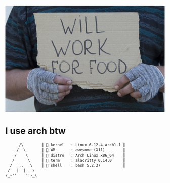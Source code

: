 ![](./github.jpg)

# I use arch btw
```             
      /\        ║  kernel   : Linux 6.12.4-arch1-1 ║    
     /  \       ║  WM       : awesome (X11)        ║    
    /    \      ║  distro   : Arch Linux x86_64    ║   
   /      \     ║  term     : alacritty 0.14.0     ║   
  /   ,,   \    ║  shell    : bash 5.2.37          ║    
 /   |  |   \   
/_-''    ''-_\  
```

